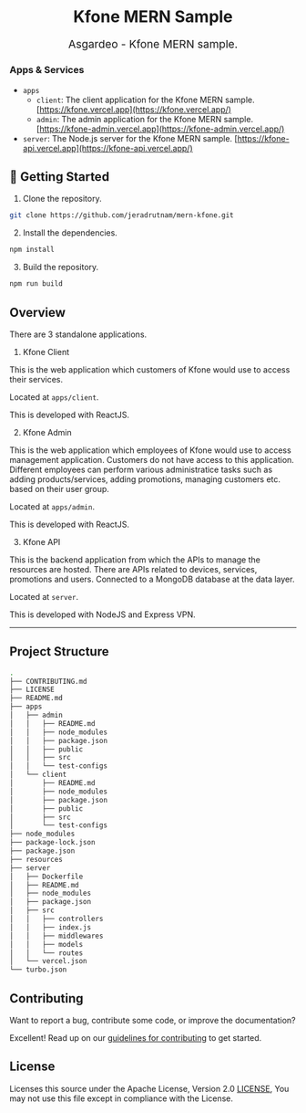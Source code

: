<p align="center" style="color: #343a40">
  <h1 align="center">Kfone MERN Sample</h1>
</p>
<p align="center" style="font-size: 1.2rem;">Asgardeo - Kfone MERN sample.</p>

### Apps & Services

- `apps`
  - `client`: The client application for the Kfone MERN sample. [https://kfone.vercel.app](https://kfone.vercel.app/)
  - `admin`: The admin application for the Kfone MERN sample.
    [https://kfone-admin.vercel.app](https://kfone-admin.vercel.app/)
- `server`: The Node.js server for the Kfone MERN sample. [https://kfone-api.vercel.app](https://kfone-api.vercel.app/)

## 🚀 Getting Started

1. Clone the repository.

```bash
git clone https://github.com/jeradrutnam/mern-kfone.git
```

2. Install the dependencies.

```bash
npm install
```

3. Build the repository.

```bash
npm run build
```

## Overview

There are 3 standalone applications.

1. Kfone Client 

This is the web application which customers of Kfone would use to access their services.

Located at `apps/client`.

This is developed with ReactJS.

2. Kfone Admin

This is the web application which employees of Kfone would use to access management application. Customers do not have access to this application. Different employees can perform various administratice tasks such as adding products/services, adding promotions, managing customers etc. based on their user group.

Located at `apps/admin`.

This is developed with ReactJS.

3. Kfone API

This is the backend application from which the APIs to manage the resources are hosted. There are APIs related to devices, services, promotions and users. Connected to a MongoDB database at the data layer.

Located at `server`.

This is developed with NodeJS and Express VPN.

---


## Project Structure

```bash
.
├── CONTRIBUTING.md
├── LICENSE
├── README.md
├── apps
│   ├── admin
│   │   ├── README.md
│   │   ├── node_modules
│   │   ├── package.json
│   │   ├── public
│   │   ├── src
│   │   └── test-configs
│   └── client
│       ├── README.md
│       ├── node_modules
│       ├── package.json
│       ├── public
│       ├── src
│       └── test-configs
├── node_modules
├── package-lock.json
├── package.json
├── resources
├── server
│   ├── Dockerfile
│   ├── README.md
│   ├── node_modules
│   ├── package.json
│   ├── src
│   │   ├── controllers
│   │   ├── index.js
│   │   ├── middlewares
│   │   ├── models
│   │   └── routes
│   └── vercel.json
└── turbo.json
```

## Contributing

Want to report a bug, contribute some code, or improve the documentation?

Excellent! Read up on our [guidelines for contributing](./CONTRIBUTING.md) to get started.

## License

Licenses this source under the Apache License, Version 2.0 [LICENSE](./LICENSE), You may not use this file except in
compliance with the License.
